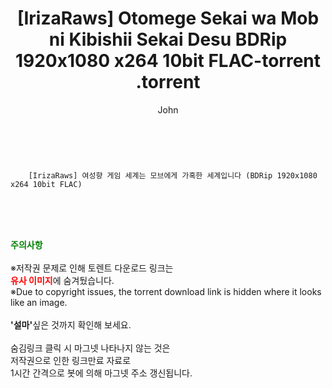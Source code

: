 ﻿---
layout: post
title:  "                   [IrizaRaws] Otomege Sekai wa Mob ni Kibishii Sekai Desu BDRip 1920x1080 x264 10bit FLAC-torrent                .torrent"
author: John
categories: [ 애니/만화 ]
tags: [  ]
image:  
description: "                   [IrizaRaws] Otomege Sekai wa Mob ni Kibishii Sekai Desu BDRip 1920x1080 x264 10bit FLAC-torrent                 torrent 정보 공유"
toc: true
toc_sticky: true
---

<br>

        [IrizaRaws] 여성향 게임 세계는 모브에게 가혹한 세계입니다 (BDRip 1920x1080 x264 10bit FLAC)    
    
<br><br><br>
<p data-ke-size="size16"><b><span style="color: green;">주의사항</span></b><br /><br />※저작권 문제로 인해 토렌트 다운로드 링크는<br /><b><span style="color: red;">유사 이미지</span></b>에 숨겨뒀습니다.<br />※Due to copyright issues, the torrent download link is hidden where it looks like an image.<br /><br /><b>'설마'</b>싶은 것까지 확인해 보세요.<br /><br />숨김링크 클릭 시 마그넷 나타나지 않는 것은<br />저작권으로 인한 링크만료 자료로<br />1시간 간격으로 봇에 의해 마그넷 주소 갱신됩니다.</p>
